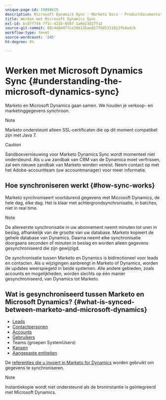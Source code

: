 ```yaml
---
unique-page-id: 10098625
description: Microsoft Dynamics Sync - Marketo Docs - Productdocumentatie
title: Werken met Microsoft Dynamics Sync
exl-id: bc87f744-7f1c-421b-8507-1a6e23d27fa2
source-git-commit: 88c4e844f7ce26b12bae8177dd5311813fb4adcb
workflow-type: tm+mt
source-wordcount: '245'
ht-degree: 0%

---
```


# Werken met Microsoft Dynamics Sync {#understanding-the-microsoft-dynamics-sync}

Marketo en Microsoft Dynamics gaan samen. We houden je verkoop- en marketinggegevens synchroon.

>[!NOTE]
>
>Marketo ondersteunt alleen SSL-certificaten die op dit moment compatibel zijn met Java 7.

>[!CAUTION]
>
>Sandboxvernieuwing voor Marketo Dynamics Sync wordt momenteel niet ondersteund. Als u uw zandbak van CRM van de Dynamica moet verfrissen, zal een nieuwe zandbak van Marketo worden vereist. Neem contact op met het Adobe-accountteam (uw accountmanager) voor meer informatie.

## Hoe synchroniseren werkt {#how-sync-works}

Marketo synchroniseert voortdurend gegevens met Microsoft Dynamics, de hele dag, elke dag. Het is klaar met achtergrondsynchronisatie, in batches, niet in real time.

>[!NOTE]
>
>De allereerste synchronisatie in uw abonnement neemt minuten tot uren in beslag, afhankelijk van de grootte van uw database. Marketo kopieert de gehele database van Dynamics. Daarna neemt elke synchronisatie doorgaans seconden of minuten in beslag en worden alleen gegevens gesynchroniseerd die zijn gewijzigd.

De synchronisatie tussen Marketo en Dynamics is bidirectioneel voor leads en contacten. Als u wijzigingen aanbrengt in Marketo of Dynamics, worden de updates weerspiegeld in beide systemen. Alle andere gebieden, zoals accounts en mogelijkheden, worden slechts op één manier gesynchroniseerd, van Dynamics tot Marketo.

## Wat is gesynchroniseerd tussen Marketo en Microsoft Dynamics? {#what-is-synced-between-marketo-and-microsoft-dynamics}

* [Leads](/help/marketo/product-docs/crm-sync/microsoft-dynamics-sync/microsoft-dynamics-sync-details/microsoft-dynamics-sync-lead-sync.md)
* [Contactpersonen](/help/marketo/product-docs/crm-sync/microsoft-dynamics-sync/microsoft-dynamics-sync-details/microsoft-dynamics-sync-contact-sync.md)
* [Accounts](/help/marketo/product-docs/crm-sync/microsoft-dynamics-sync/microsoft-dynamics-sync-details/microsoft-dynamics-sync-account-sync.md)
* [Gebruikers](/help/marketo/product-docs/crm-sync/microsoft-dynamics-sync/microsoft-dynamics-sync-details/microsoft-dynamics-sync-user-sync.md)
* Teams (groepen SystemUsers)
* [Kansen](/help/marketo/product-docs/crm-sync/microsoft-dynamics-sync/microsoft-dynamics-sync-details/microsoft-dynamics-sync-opportunity-sync.md)
* [Aangepaste entiteiten](/help/marketo/product-docs/crm-sync/microsoft-dynamics-sync/microsoft-dynamics-sync-details/enable-sync-for-a-custom-entity.md)

De [referenties die u invoert in Marketo for Dynamics](/help/marketo/product-docs/crm-sync/microsoft-dynamics-sync/sync-setup/microsoft-dynamics-365-with-ropc-connection/step-2-of-4-set-up.md) worden gebruikt om gegevens te synchroniseren.

>[!NOTE]
>
>Instantiekopie wordt niet ondersteund als de broninstantie is geïntegreerd met Microsoft Dynamics.
